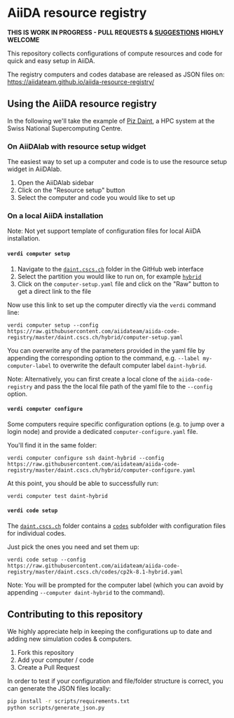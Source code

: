 # AiiDA resource registry

**THIS IS WORK IN PROGRESS - PULL REQUESTS & [SUGGESTIONS](https://github.com/aiidateam/aiida-resource-registry/issues) HIGHLY WELCOME**

This repository collects configurations of compute resources and code for quick and easy setup in AiiDA.

The registry computers and codes database are released as JSON files on: https://aiidateam.github.io/aiida-resource-registry/

## Using the AiiDA resource registry

In the following we'll take the example of [Piz Daint](https://www.cscs.ch/computers/piz-daint/), a HPC system at the Swiss National Supercomputing Centre.

### On AiiDAlab with resource setup widget

The easiest way to set up a computer and code is to use the resource setup widget in AiiDAlab.

 1. Open the AiiDAlab sidebar
 2. Click on the "Resource setup" button
 3. Select the computer and code you would like to set up

<!-- Placeholder for the gif screen record -->


### On a local AiiDA installation

Note: Not yet support template of configuration files for local AiiDA installation.

#### `verdi computer setup`

 1. Navigate to the [`daint.cscs.ch`](./daint.cscs.ch) folder in the GitHub web interface
 2. Select the partition you would like to run on, for example [`hybrid`](./daint.cscs.ch/hybrid)
 3. Click on the `computer-setup.yaml` file and click on the "Raw" button to get a direct link to the file

Now use this link to set up the computer directly via the `verdi` command line:
```
verdi computer setup --config https://raw.githubusercontent.com/aiidateam/aiida-code-registry/master/daint.cscs.ch/hybrid/computer-setup.yaml
```

You can overwrite any of the parameters provided in the yaml file by appending the corresponding option to the command, e.g. `--label my-computer-label` to overwrite the default computer label `daint-hybrid`.

Note: Alternatively, you can first create a local clone of the `aiida-code-registry` and pass the the local file path of the yaml file to the `--config` option.

#### `verdi computer configure`

Some computers require specific configuration options (e.g. to jump over a login node) and provide a dedicated `computer-configure.yaml` file.

You'll find it in the same folder:

```
verdi computer configure ssh daint-hybrid --config https://raw.githubusercontent.com/aiidateam/aiida-code-registry/master/daint.cscs.ch/hybrid/computer-configure.yaml
```

At this point, you should be able to successfully run:
```
verdi computer test daint-hybrid
```

#### `verdi code setup`

The [`daint.cscs.ch`](./daint.cscs.ch/) folder contains a [`codes`](./daint.cscs.ch/codes) subfolder with configuration files for individual codes.

Just pick the ones you need and set them up:

```
verdi code setup --config https://raw.githubusercontent.com/aiidateam/aiida-code-registry/master/daint.cscs.ch/codes/cp2k-8.1-hybrid.yaml
```

Note: You will be prompted for the computer label (which you can avoid by appending `--computer daint-hybrid` to the command).

## Contributing to this repository

We highly appreciate help in keeping the configurations up to date and adding new simulation codes & computers.

 1. Fork this repository
 2. Add your computer / code
 3. Create a Pull Request

 In order to test if your configuration and file/folder structure is correct, you can generate the JSON files locally:

```bash
pip install -r scripts/requirements.txt
python scripts/generate_json.py
```
